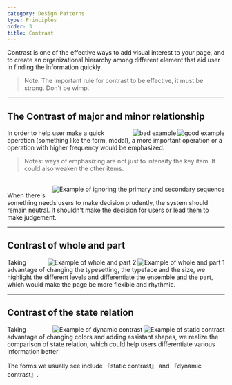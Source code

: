 ```yaml
---
category: Design Patterns
type: Principles
order: 3
title: Contrast
---
```


Contrast is one of the effective ways to add visual interest to your page, and to create an organizational hierarchy among different element that aid user in finding the information quickly.

> Note: The important rule for contrast to be effective, it must be strong. Don't be wimp.

---

## The Contrast of major and minor relationship

<img class="preview-img good" align="right" alt="good example" src="https://gw.alipayobjects.com/zos/rmsportal/DXDSNzVmrVwVRJCTyaTH.png">
<img class="preview-img bad" align="right" alt="bad example" src="https://gw.alipayobjects.com/zos/rmsportal/tMlELOuJrJrrYtTAbnlu.png">

In order to help user make a quick operation (something like the form, modal), a more important operation or a operation with higher frequency would be emphasized.

> Notes: ways of emphasizing are not just to intensify the key item. It could also weaken the other items.

<br>

<img class="preview-img" align="right" alt="Example of ignoring the primary and secondary sequence" description="Accept and Reject should use default button, for UI should not affect user's decision." src="https://gw.alipayobjects.com/zos/rmsportal/gniiMTPEHagxaelGBjAe.png">

When there's something needs users to make decision prudently, the system should remain neutral. It shouldn't make the decision for users or lead them to make judgement.

---

## Contrast of whole and part

<img class="preview-img" align="right" alt="Example of whole and part 1" src="https://gw.alipayobjects.com/zos/rmsportal/mGCufzQKHZvViwxAVPPY.png">

<img class="preview-img" align="right" alt="Example of whole and part 2" src="https://gw.alipayobjects.com/zos/rmsportal/vQrVvLzKbGXbZotcaMVg.png">

Taking advantage of changing the typesetting, the typeface and the size, we highlight the different levels and differentiate the ensemble and the part, which would make the page be more flexible and rhythmic.

---

## Contrast of the state relation

<img class="preview-img" align="right" alt="Example of static contrast" description="Points with various colors would be used to show different states. " src="https://gw.alipayobjects.com/zos/rmsportal/PMVYKxaLBApJFyXAxkHy.png">

<img class="preview-img" align="right" alt="Example of dynamic contrast" description="When the mouse doesn't be moved, this item and other items would show different visual effects obviously, which would influence the user's operation." src="https://gw.alipayobjects.com/zos/rmsportal/WXNjOhgQDMnNoieFrFMP.png">

Taking advantage of changing colors and adding assistant shapes, we realize the comparison of state relation, which could help users differentiate various information better

The forms we usually see include 『static contrast』 and 『dynamic contrast』.
